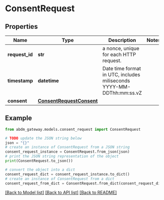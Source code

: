 # ConsentRequest


## Properties

Name | Type | Description | Notes
------------ | ------------- | ------------- | -------------
**request_id** | **str** | a nonce, unique for each HTTP request. | 
**timestamp** | **datetime** | Date time format in UTC, includes miliseconds YYYY-MM-DDThh:mm:ss.vZ | 
**consent** | [**ConsentRequestConsent**](ConsentRequestConsent.md) |  | 

## Example

```python
from abdm_gateway.models.consent_request import ConsentRequest

# TODO update the JSON string below
json = "{}"
# create an instance of ConsentRequest from a JSON string
consent_request_instance = ConsentRequest.from_json(json)
# print the JSON string representation of the object
print(ConsentRequest.to_json())

# convert the object into a dict
consent_request_dict = consent_request_instance.to_dict()
# create an instance of ConsentRequest from a dict
consent_request_from_dict = ConsentRequest.from_dict(consent_request_dict)
```
[[Back to Model list]](../README.md#documentation-for-models) [[Back to API list]](../README.md#documentation-for-api-endpoints) [[Back to README]](../README.md)


